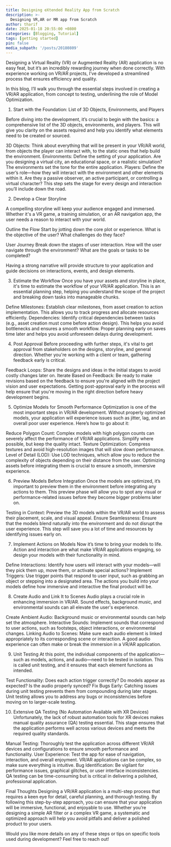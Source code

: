 ```yaml
---
title: Designing eXtended Reality App from Scratch  
description: >-
  Designing VR,AR or MR app from Scratch
author: tharif
date: 2025-01-18 20:55:00 +0800
categories: [Blogging, Tutorial]
tags: [getting started]
pin: false
media_subpath: '/posts/20180809'
---
```


Designing a Virtual Reality (VR) or Augmented Reality (AR) application is no easy feat, 
but it’s an incredibly rewarding journey when done correctly. 
With experience working on VR/AR projects, I’ve developed a streamlined process that ensures efficiency and quality. 

In this blog, I’ll walk you through the essential steps involved in creating a VR/AR application, 
from concept to testing, underlining the role of Model Optimization.

1. Start with the Foundation: List of 3D Objects, Environments, and Players

Before diving into the development, it’s crucial to begin with the basics: a comprehensive list of the 3D objects, environments, and players. This will give you clarity on the assets required and help you identify what elements need to be created or sourced.

3D Objects: Think about everything that will be present in your VR/AR world, from objects the player can interact with, to the static ones that help build the environment.
Environments: Define the setting of your application. Are you designing a virtual city, an educational space, or a realistic simulation? The environments set the tone for the entire application.
Players: Define the user’s role—how they will interact with the environment and other elements within it. Are they a passive observer, an active participant, or controlling a virtual character?
This step sets the stage for every design and interaction you’ll include down the road.

2. Develop a Clear Storyline

A compelling storyline will keep your audience engaged and immersed. Whether it's a VR game, a training simulation, or an AR navigation app, the user needs a reason to interact with your world.

Outline the Flow
Start by jotting down the core plot or experience. What is the objective of the user? What challenges do they face?

User Journey
Break down the stages of user interaction. How will the user navigate through the environment? What are the goals or tasks to be completed?

Having a strong narrative will provide structure to your application and guide decisions on interactions, events, and design elements.

3. Estimate the Workflow
Once you have your assets and storyline in place, it's time to estimate the workflow of your VR/AR application. This is an essential planning step, helping you understand the scope of the project and breaking down tasks into manageable chunks.

Define Milestones: Establish clear milestones, from asset creation to action implementation. This allows you to track progress and allocate resources efficiently.
Dependencies: Identify critical dependencies between tasks (e.g., asset creation must come before action design). This helps you avoid bottlenecks and ensures a smooth workflow.
Proper planning early on saves time later and helps you avoid unforeseen delays during development.

4. Post Approval
Before proceeding with further steps, it's vital to get approval from stakeholders on the designs, storyline, and general direction. Whether you're working with a client or team, gathering feedback early is critical.

Feedback Loops: Share the designs and ideas in the initial stages to avoid costly changes later on.
Iterate Based on Feedback: Be ready to make revisions based on the feedback to ensure you're aligned with the project vision and user expectations.
Getting post-approval early in the process will help ensure that you're moving in the right direction before heavy development begins.

5. Optimize Models for Smooth Performance
Optimization is one of the most important steps in VR/AR development. Without properly optimized models, your application will experience issues such as jitter, lag, and an overall poor user experience. Here’s how to go about it:

Reduce Polygon Count: Complex models with high polygon counts can severely affect the performance of VR/AR applications. Simplify where possible, but keep the quality intact.
Texture Optimization: Compress textures and avoid high-resolution images that will slow down performance.
Level of Detail (LOD): Use LOD techniques, which allow you to reduce the complexity of objects depending on their distance from the user.
Optimizing assets before integrating them is crucial to ensure a smooth, immersive experience.

6. Preview Models Before Integration
Once the models are optimized, it’s important to preview them in the environment before integrating any actions to them. This preview phase will allow you to spot any visual or performance-related issues before they become bigger problems later on.

Testing in Context: Preview the 3D models within the VR/AR world to assess their placement, scale, and visual appeal.
Ensure Seamlessness: Ensure that the models blend naturally into the environment and do not disrupt the user experience.
This step will save you a lot of time and resources by identifying issues early on.

7. Implement Actions on Models
Now it’s time to bring your models to life. Action and interaction are what make VR/AR applications engaging, so design your models with their functionality in mind.

Define Interactions: Identify how users will interact with your models—will they pick them up, move them, or activate special actions?
Implement Triggers: Use trigger points that respond to user input, such as grabbing an object or stepping into a designated area.
The actions you build into your models define how immersive and interactive the final product will be.

8. Create Audio and Link It to Scenes
Audio plays a crucial role in enhancing immersion in VR/AR. Sound effects, background music, and environmental sounds can all elevate the user's experience.

Create Ambient Audio: Background music or environmental sounds can help set the atmosphere.
Interactive Sounds: Implement sounds that correspond to user actions, such as footsteps, object interactions, or environmental changes.
Linking Audio to Scenes: Make sure each audio element is linked appropriately to its corresponding scene or interaction.
A good audio experience can often make or break the immersion in a VR/AR application.

9. Unit Testing
At this point, the individual components of the application—such as models, actions, and audio—need to be tested in isolation. This is called unit testing, and it ensures that each element functions as intended.

Test Functionality: Does each action trigger correctly? Do models appear as expected? Is the audio properly synced?
Fix Bugs Early: Catching issues during unit testing prevents them from compounding during later stages.
Unit testing allows you to address any bugs or inconsistencies before moving on to larger-scale testing.

10. Extensive QA Testing (No Automation Available with XR Devices)
Unfortunately, the lack of robust automation tools for XR devices makes manual quality assurance (QA) testing essential. This stage ensures that the application performs well across various devices and meets the required quality standards.

Manual Testing: Thoroughly test the application across different VR/AR devices and configurations to ensure smooth performance and functionality.
User Experience: Test the app for ease of navigation, interaction, and overall enjoyment. VR/AR applications can be complex, so make sure everything is intuitive.
Bug Identification: Be vigilant for performance issues, graphical glitches, or user interface inconsistencies.
QA testing can be time-consuming but is critical in delivering a polished, professional application.

Final Thoughts
Designing a VR/AR application is a multi-step process that requires a keen eye for detail, careful planning, and thorough testing. By following this step-by-step approach, you can ensure that your application will be immersive, functional, and enjoyable to use. Whether you’re designing a simple AR filter or a complex VR game, a systematic and optimized approach will help you avoid pitfalls and deliver a polished product to your users.

Would you like more details on any of these steps or tips on specific tools used during development? Feel free to reach out!


